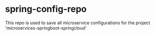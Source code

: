 # spring-config-repo

This repo is used to save all microservice configurations for the project 'microservices-springboot-springcloud'
